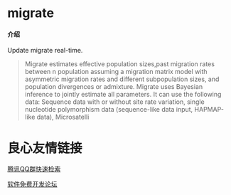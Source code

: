 # migrate

#### 介绍
Update migrate real-time.

>Migrate estimates effective population sizes,past migration rates between n population assuming a migration matrix model with asymmetric migration rates and different subpopulation sizes, and population divergences or admixture. Migrate uses Bayesian inference to jointly estimate all parameters. It can use the following data: Sequence data with or without site rate variation, single nucleotide polymorphism data (sequence-like data input, HAPMAP-like data), Microsatelli

 # 良心友情链接

[腾讯QQ群快速检索](http://u.720life.cn/s/8cf73f7c)

[软件免费开发论坛](http://u.720life.cn/s/bbb01dc0)